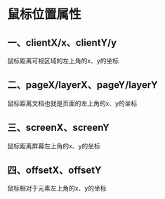 # 鼠标位置属性

## 一、clientX/x、clientY/y

鼠标距离可视区域的左上角的x、y的坐标

## 二、pageX/layerX、pageY/layerY

鼠标距离文档也就是页面的左上角的x、y的坐标

## 三、screenX、screenY

鼠标距离屏幕左上角的x、y的坐标

## 四、offsetX、offsetY

鼠标相对于元素左上角的x、y的坐标

